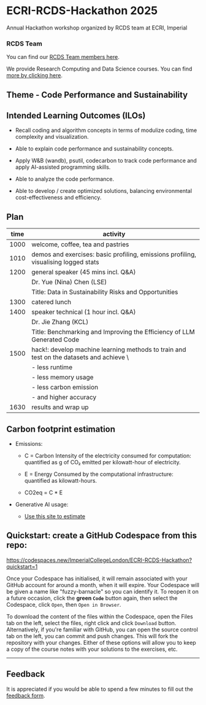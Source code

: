 # ECRI-RCDS-Hackathon 2025
Annual Hackathon workshop organized by RCDS team at ECRI, Imperial

### RCDS Team

You can find our [RCDS Team members here](https://www.imperial.ac.uk/students/academic-support/graduate-school/professional-development/doctoral-students/research-computing-data-science/meet-the-team/).

We provide Research Computing and Data Science courses. You can find [more by clicking here](https://www.imperial.ac.uk/students/academic-support/graduate-school/professional-development/doctoral-students/research-computing-data-science/courses/).

## Theme - Code Performance and Sustainability

## Intended Learning Outcomes (ILOs)

- Recall coding and algorithm concepts in terms of modulize coding, time complexity and visualization.

- Able to explain code performance and sustainability concepts.

- Apply W&B (wandb), psutil, codecarbon to track code performance and apply AI-assisted programming skills.

- Able to analyze the code performance.

- Able to develop / create optimized solutions, balancing environmental cost-effectiveness and efficiency.

## Plan

time |activity|
|-----|--------|
|1000 | welcome, coffee, tea and pastries |
|1010 |demos and exercises: basic profiling, emissions profiling, visualising logged stats|
|1200 |general speaker (45 mins incl. Q&A)|
|     | Dr. Yue (Nina) Chen (LSE) |
|     | Title: Data in Sustainability Risks and Opportunities    |
|1300 |catered lunch|
|1400 |speaker technical (1 hour incl. Q&A)|
|     | Dr. Jie Zhang (KCL)|
|     | Title: Benchmarking and Improving the Efficiency of LLM Generated Code|
|1500 |hack!: develop machine learning methods to train and test on the datasets and achieve \ |
|     | - less runtime  |
|     | - less memory usage  |
|     | - less carbon emission  |
|     | - and higher accuracy |
|1630 |results and wrap up|


## Carbon footprint estimation

- Emissions: 

    - C = Carbon Intensity of the electricity consumed for computation: quantified as g of CO₂ emitted per kilowatt-hour of electricity.

    - E = Energy Consumed by the computational infrastructure: quantified as kilowatt-hours.

    - CO2eq = C * E


- Generative AI usage:
    - [Use this site to estimate](https://huggingface.co/spaces/genai-impact/ecologits-calculator)


## Quickstart: create a GitHub Codespace from this repo:

https://codespaces.new/ImperialCollegeLondon/ECRI-RCDS-Hackathon?quickstart=1


Once your Codespace has initialised, it will remain associated with your GitHub account for around a month, when it will expire. Your Codespace will be given a name like "fuzzy-barnacle" so you can identify it. To reopen it on a future occasion, click the **green `Code`** button again, then select the Codespace, click `Open`, then `Open in Browser`.

To download the content of the files within the Codespace, open the Files tab on the left, select the files, right click and click `Download` button. Alternatively, if you're familiar with GitHub, you can open the source control tab on the left, you can commit and push changes. This will fork the repository with your changes. Either of these options will allow you to keep a copy of the course notes with your solutions to the exercises, etc.

---

## Feedback

It is appreciated if you would be able to spend a few minutes to fill out the [feedback form](https://imperial.eu.qualtrics.com/jfe/form/SV_e8LQQpQMuiDN7Ku).
